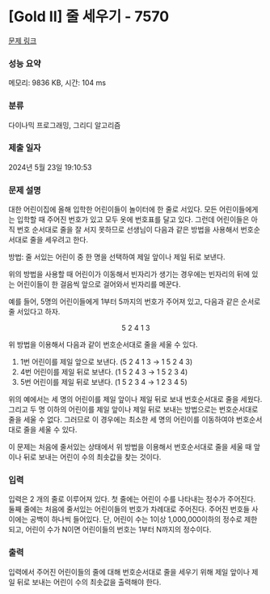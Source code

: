 # [Gold II] 줄 세우기 - 7570 

[문제 링크](https://www.acmicpc.net/problem/7570) 

### 성능 요약

메모리: 9836 KB, 시간: 104 ms

### 분류

다이나믹 프로그래밍, 그리디 알고리즘

### 제출 일자

2024년 5월 23일 19:10:53

### 문제 설명

<p>대한 어린이집에 올해 입학한 어린이들이 놀이터에 한 줄로 서있다. 모든 어린이들에게는 입학할 때 주어진 번호가 있고 모두 옷에 번호표를 달고 있다. 그런데 어린이들은 아직 번호 순서대로 줄을 잘 서지 못하므로 선생님이 다음과 같은 방법을 사용해서 번호순서대로 줄을 세우려고 한다.</p>

<p>방법: 줄 서있는 어린이 중 한 명을 선택하여 제일 앞이나 제일 뒤로 보낸다.</p>

<p>위의 방법을 사용할 때 어린이가 이동해서 빈자리가 생기는 경우에는 빈자리의 뒤에 있는 어린이들이 한 걸음씩 앞으로 걸어와서 빈자리를 메꾼다.</p>

<p>예를 들어, 5명의 어린이들에게 1부터 5까지의 번호가 주어져 있고, 다음과 같은 순서로 줄 서있다고 하자. </p>

<p style="text-align: center;">5 2 4 1 3</p>

<p>위 방법을 이용해서 다음과 같이 번호순서대로 줄을 세울 수 있다. </p>

<ol>
	<li>1번 어린이를 제일 앞으로 보낸다. (5 2 4 1 3 → 1 5 2 4 3)</li>
	<li>4번 어린이를 제일 뒤로 보낸다. (1 5 2 4 3 → 1 5 2 3 4)</li>
	<li>5번 어린이를 제일 뒤로 보낸다. (1 5 2 3 4 → 1 2 3 4 5)</li>
</ol>

<p>위의 예에서는 세 명의 어린이를 제일 앞이나 제일 뒤로 보내 번호순서대로 줄을 세웠다. 그리고 두 명 이하의 어린이를 제일 앞이나 제일 뒤로 보내는 방법으로는 번호순서대로 줄을 세울 수 없다. 그러므로 이 경우에는 최소한 세 명의 어린이를 이동하여야 번호순서대로 줄을 세울 수 있다.</p>

<p>이 문제는 처음에 줄서있는 상태에서 위 방법을 이용해서 번호순서대로 줄을 세울 때 앞이나 뒤로 보내는 어린이 수의 최솟값을 찾는 것이다.</p>

### 입력 

 <p>입력은 2 개의 줄로 이루어져 있다. 첫 줄에는 어린이 수를 나타내는 정수가 주어진다. 둘째 줄에는 처음에 줄서있는 어린이들의 번호가 차례대로 주어진다. 주어진 번호들 사이에는 공백이 하나씩 들어있다. 단, 어린이 수는 1이상 1,000,000이하의 정수로 제한되고, 어린이 수가 N이면 어린이들의 번호는 1부터 N까지의 정수이다.</p>

### 출력 

 <p>입력에서 주어진 어린이들의 줄에 대해 번호순서대로 줄을 세우기 위해 제일 앞이나 제일 뒤로 보내는 어린이 수의 최솟값을 출력해야 한다.</p>

